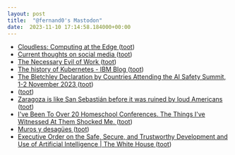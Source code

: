 ```yaml
---
layout: post
title:  "@fernand0's Mastodon"
date:  2023-11-10 17:14:58.184000+00:00
---
```

*  [Cloudless: Computing at the Edge ](https://www.windley.com/archives/2023/11/cloudless_computing_at_the_edge.shtm) ([toot](https://mastodon.social/@fernand0/111387377544924091))
*  [Current thoughts on social media ](https://martinfowler.com/articles/2023-social-media.htm) ([toot](https://mastodon.social/@fernand0/111387239384950413))
*  [The Necessary Evil of Work ](https://www.workfutures.io/p/the-necessary-evil-of-wor) ([toot](https://mastodon.social/@fernand0/111387049212925229))
*  [The history of Kubernetes - IBM Blog ](https://www.ibm.com/blog/kubernetes-history) ([toot](https://mastodon.social/@fernand0/111386738258575651))
*  [The Bletchley Declaration by Countries Attending the AI Safety Summit, 1-2 November 2023 ](https://www.gov.uk/government/publications/ai-safety-summit-2023-the-bletchley-declaration/the-bletchley-declaration-by-countries-attending-the-ai-safety-summit-1-2-november-202) ([toot](https://mastodon.social/@fernand0/111386411514488356))
*  [ ](https://mastodon.social/@sergo) ([toot](https://mastodon.social/@fernand0/111386334545757090))
*  [Zaragoza is like San Sebastián before it was ruined by loud Americans ](https://www.telegraph.co.uk/travel/destinations/europe/spain/zaragoza-city-spain-like-san-sebastian-but-quieter) ([toot](https://mastodon.social/@fernand0/111386288170952808))
*  [I've Been To Over 20 Homeschool Conferences. The Things I've Witnessed At Them Shocked Me. ](https://www.huffpost.com/entry/homeschool-conference-curriculum-girl-empowerment_n_652445c9e4b0102e6962fd3) ([toot](https://mastodon.social/@fernand0/111386104829397656))
*  [Muros y desagües ](https://www.flickr.com/photos/fernand0/53304783044) ([toot](https://mastodon.social/@fernand0/111385982746537154))
*  [Executive Order on the Safe, Secure, and Trustworthy Development and Use of Artificial Intelligence \| The White House ](https://www.whitehouse.gov/briefing-room/presidential-actions/2023/10/30/executive-order-on-the-safe-secure-and-trustworthy-development-and-use-of-artificial-intelligence) ([toot](https://mastodon.social/@fernand0/111385865692723817))
